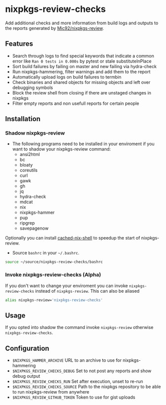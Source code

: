 # nixpkgs-review-checks

Add additional checks and more information from build logs and outputs to the reports generated by [Mic92/nixpkgs-review](https://github.com/Mic92/nixpkgs-review/).

## Features

- Search through logs to find special keywords that indicate a common error like `Ran 0 tests in 0.000s` by pytest or stale substituteInPlace
- Sort build failures by failing on master and new failing via hydra-check
- Run nixpkgs-hammering, filter warnings and add them to the report
- Automatically upload logs on build failures to termbin
- Check binaries and shared objects for missing objects and left over debugging symbols
- Block the review shell from closing if there are unstaged changes in nixpkgs
- Filter empty reports and non usefull reports for certain people

## Installation

### Shadow nixpkgs-review

- The following programs need to be installed in your enviroment if you want to shadow your nixpkgs-review command:
  - ansi2html
  - bc
  - bloaty
  - coreutils
  - curl
  - gawk
  - gh
  - jq
  - hydra-check
  - mdcat
  - nix
  - nixpkgs-hammer
  - pup
  - ripgrep
  - savepagenow

Optionally you can install [cached-nix-shell](https://github.com/xzfc/cached-nix-shell) to speedup the start of nixpkgs-review.

- Source `bashrc` in your `~/.bashrc`.

```bash
source ~/source/nixpkgs-review-checks/bashrc
```

### Invoke nixpkgs-review-checks (Alpha)

If you don't want to change your enviroment you can invoke `nixpkgs-review-checks` instead of `nixpkgs-review`.
This can also be aliased

```bash
alias nixpkgs-review='nixpkgs-review-checks'
```

## Usage

If you opted into shadow the command invoke `nixpkgs-review` otherwise `nixpkgs-review-checks`.

## Configuration

- `$NIXPKGS_HAMMER_ARCHIVE` URL to an archive to use for nixpkgs-hammering
- `$NIXPKGS_REVIEW_CHECKS_DEBUG` Set to not post any reports and show debug output
- `$NIXPKGS_REVIEW_CHECKS_RUN` Set after execution, unset to re-run
- `$NIXPKGS_REVIEW_CHECKS_SOURCE` Path to the nixpkgs repository to be able to run nixpkgs-review from anywhere
- `$NIXPKGS_REVIEW_GITHUB_TOKEN` Token to use for gist uploads
